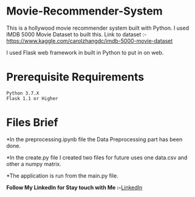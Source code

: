 # Movie-Recommender-System
This is a hollywood movie recommender system built with Python. I used IMDB 5000 Movie Dataset to built this.
Link to dataset :- https://www.kaggle.com/carolzhangdc/imdb-5000-movie-dataset

I used Flask web framework in built in Python to put in on web.

#  Prerequisite Requirements
```
Python 3.7.X 
Flask 1.1 or Higher
```

# Files Brief
*In the preprocessing.ipynb file the Data Preprocessing part has been done. 

*In the create.py file I created two files for future uses one data.csv and other a numpy matrix.

*The application is run from the main.py file.

**Follow My LinkedIn for Stay touch with Me :-**[LinkedIn](https://www.linkedin.com/in/pandula-p-300776185/)

